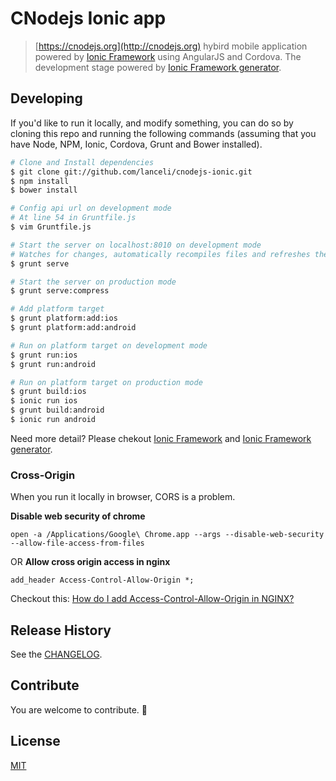 # CNodejs Ionic app

> [https://cnodejs.org](http://cnodejs.org) hybird mobile application powered by [Ionic Framework](http://ionicframework.com) using AngularJS and Cordova. The development stage powered by [Ionic Framework generator](https://github.com/diegonetto/generator-ionic).


## Developing

If you'd like to run it locally, and modify something, you can do so by cloning this repo and running the following commands (assuming that you have Node, NPM, Ionic, Cordova, Grunt and Bower installed).

```bash
# Clone and Install dependencies
$ git clone git://github.com/lanceli/cnodejs-ionic.git
$ npm install
$ bower install

# Config api url on development mode
# At line 54 in Gruntfile.js
$ vim Gruntfile.js

# Start the server on localhost:8010 on development mode
# Watches for changes, automatically recompiles files and refreshes the browser
$ grunt serve 

# Start the server on production mode
$ grunt serve:compress

# Add platform target
$ grunt platform:add:ios
$ grunt platform:add:android

# Run on platform target on development mode
$ grunt run:ios
$ grunt run:android

# Run on platform target on production mode
$ grunt build:ios
$ ionic run ios
$ grunt build:android
$ ionic run android
```

Need more detail? Please chekout [Ionic Framework](http://ionicframework.com) and [Ionic Framework generator](https://github.com/diegonetto/generator-ionic).

### Cross-Origin
When you run it locally in browser, CORS is a problem.

**Disable web security of chrome**

```
open -a /Applications/Google\ Chrome.app --args --disable-web-security --allow-file-access-from-files
``` 
OR **Allow cross origin access in nginx**

```
add_header Access-Control-Allow-Origin *;
```
Checkout this: [How do I add Access-Control-Allow-Origin in NGINX?](http://serverfault.com/questions/162429/how-do-i-add-access-control-allow-origin-in-nginx/)

## Release History
See the [CHANGELOG](CHANGELOG.md).

## Contribute
You are welcome to contribute. 🎉

## License
[MIT](LICENSE)

